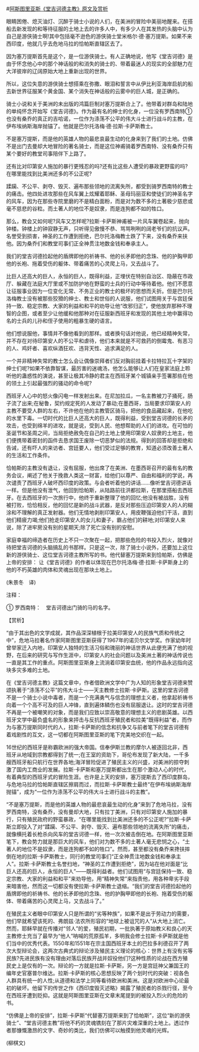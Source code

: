 #[阿斯图里亚斯《堂吉诃德主教》原文及赏析](https://www.vrrw.net/wx/12462.html)

眼睛困倦、熄灭油灯、沉醉于骑士小说的人们，在美洲的冒险中美丽地醒来。在搭船去新发现的和等待征服的土地上去的许多人中，有多少人在其发热的头脑中认为自己是游侠骑士啊!其中包括毫不逊色的游侠骑士堂米格尔·德·塞万提斯。如果不来西印度，他就几乎去危地马拉的恰帕斯直辖区去了。

因为塞万提斯首先是这个，是一位游侠骑士。有人正确地说，他写《堂吉诃德》是由于怀念他心中的那个神话般的和消失的骑士的、带着最迷人的现实的全部魅力在大洋彼岸的辽阔原始大地上重新出现的世界。

所以，这位失意的游侠骑士想搭乘在弥撒、眼泪和誓言中从伊比利亚海岸启航的船去新世界征服某个黄金国、某个消失在神话般的云雾中的巨人城，是正确的。

骑士小说和关于美洲的未出版的鸿篇巨制对塞万提斯合上了。他带着对群岛和陆地的单纯怀念开始写《堂吉诃德》。作为最有名的绅士的化身，一位没有罗西南特①也没有桑乔的真正的吉哈诺，一位作为涤荡不公平的伟大斗士进行战斗的主教，在伊布埃纳斯海岸抛锚了。他就是巴尔托洛梅·德·拉斯·卡萨斯教士。

不是塞万提斯，而是他的英雄人物的最悲哀最生动的化身来到了我们的土地。仿佛不是出门去曼却大地冒险的著名骑士，而是这位神甫骑着罗西南特、没有桑乔只有某个要好的教堂司事陪伴下上路了。

还有比对印第安人施加的暴行更残忍的吗?还有比这些人遭受的暴政更野蛮的吗?在哪里能找到比美洲还多的不公正呢?



蹂躏、不公平、剥夺、毁灭、遍布那些领地的流离失所，都受到骑罗西南特的教士的痛击。他四处进攻那些在风车翼上炫耀着耶稣、圣母玛丽亚和使徒们的神圣名字的风车，因为在那些寺院里磨的不是精白面粉，而是对为数不多的土著极少慈悲或毫不慈悲的谷粒。而土著人的地位不是奴隶，而是连狗都不如的牲口。

那么，教会又如何呢?风车又怎样呢?拉斯·卡萨斯神甫被一片风车翼卷起来，抛向钟楼。钟楼上的钟寂静无声，只听得见傲慢不恭、骂骂咧咧的阔老爷们的抗议声。名誉受到损害，神圣的工作遭到拒绝，巴尔托洛梅教士跌了下来，没有桑乔来扶他。因为桑乔们和教堂司事们正全神贯注地数金钱和奉承主人。

我们的堂吉诃德捡起他的盾牌即他的祈祷书、他的长矛即他的念珠、他的护胸甲即他的长袍、拖着受伤的躯体、带着痛苦的心灵爬上马，又去战斗了。

比巨人还高大的巨人，永恒的巨人，既得利益，正埋伏在特别自治区、隐蔽在市政厅、躲藏在法庭大厅里或不加防护地在野蛮的士兵的行动中等待着他。他们不愿意让征服事业因为一位变化无常、不务正业的教士的极坏的思想而夭折。但是巴尔托洛梅教士没有被那些狡猾的绅士、教士和世俗的人说服，他们试图用关于与宫廷保持一致、稳定宗教、大家的利益和和平的劝导让他“改邪归正”，使他放弃那种不理智的企图，或者至少让他缓和他那种对在征服新西班牙和发现的其他土地中赢得功名的士兵的儿孙和侄子使用的粗暴生硬的语言。

他们想说服他，事情并不像他看到的那样。或者换句话对他说，他已经精神失常，并不存在对待印第安人的不公平和虐待，他们本来就是不可救药的倒霉鬼、有恶习的人、鸡奸者、喜欢纵酒狂欢、违背天性、追求满足的人。

一个并非精神失常的教士怎么会让偶像崇拜者们反对胸前挂着卡拉特拉瓦十字架的绅士们呢?如果不依靠智谋，最厉害的迷魂汤，他怎么能够让人们在皇家法庭上聆听他的蛊惑性的演说，甚至让极其冷静的君主在西班牙某个城镇亲手签署那些在他的领土上引起最强烈的骚动的命令呢?

西班牙人心中的怒火像闪电一样发射出来。在尼加拉瓜，一名主教被刀子捅死，肠子流了出来;在秘鲁，契约规定死的人发动了暴动;在墨西哥，当局要求印第安人的主教不要受人群的左右，不许他在他的主教管区骑马，把他的食品藏起来，在他吃的水里下毒。一切时代的比巨人还高大的巨人，既得利益，受到堂吉诃德的长矛的攻击，也受到绵羊的进攻，就是说，受到人民、他想帮助的人们的进攻。在可怕的圣诞节和圣周之间，当局拒绝赦免在自己的土地上使用印第安人奴隶的土地主，他们便携带着密封的函件去恳求国王废除一切恶梦似的法规。得到的回答却是拒绝和告诫，还有吓人的来访者、宫廷要人，他们受过足够的教育，知道必须改善土著人的生活和工作条件。

恰帕斯的主教没有退让，没有屈服，他出席了在美洲、在墨西哥召开的最有名的教务会议，阐述了他关于挽救人类这一财富，给他们以尊严、自由和福利的学说，再次谴责了西班牙人破坏西印度的政策。与会者听着他的讲话……像听堂吉诃德讲话一样。但是他没有泄气，他回到恰帕斯，从陆路前往洪都拉斯，在那里搭船去西班牙。在去西班牙的一次旅行中，他终于重新整理了他的回忆;他没有被战胜，没有被打败，恰恰相反，他的回忆是新的战斗武器，是反对那些压迫印第安人的人的糊涂和不理解的真正发射器。他们无情地剥削印第安人，用皮鞭强迫他们干活，直到他们精疲力竭;他们抢走印第安人的女儿和妻子，霸占他们的耕地;对印第安人来说，除了进牢房没有别的星期天;除了死亡没有别的安慰。

家庭幸福的缔造者在历史上不只一次聚在一起，把那些危险的书投入烈火，就像对待把堂吉诃德的头脑搞乱的书那样。只是这一次，除了骑士小说外，还要加上这位新的游侠骑士、这位堂吉诃德主教所写的书。他代替塞万提斯来到恰帕斯，仿佛是上帝的安排： 让《堂吉诃德》的作者以体现在巴尔托洛梅·德·拉斯·卡萨斯身上的他的不朽英雄的肉体和灵魂出现在那块土地上。

(朱景冬　译)

注释：

① 罗西南特：　堂吉诃德出门骑的马的名字。

【赏析】

“由于其出色的文学成就，其作品深深植根于拉美印第安人的民族气质和传统之中”，危地马拉著名作家阿斯图里亚斯获得了1967年的诺贝尔文学奖。作家幼年时曾举家迁入内地，印第安人独特的生活习俗和瑰丽的神话世界从此便充满了他的视野，在后来的研究与写作生涯中，印第安人的社会问题以及美洲土著的神话传说也一直是其工作的重点。阿斯图里亚斯身上流淌着印第安血统，他的作品永远指向这块多灾多难的土地。

在《堂吉诃德主教》这篇文章中，作者借欧洲文学中广为人知的形象堂吉诃德来赞颂执著于“涤荡不公平”的伟大斗士——天主教修士拉斯·卡萨斯。这里的堂吉诃德不是一个骑士小说中毒者，而是一个充满勇气与信念的理想主义者，他拿起祈祷书向着一个个高不可及的巨人冲锋，直到遍体鳞伤也没有屈服退让。这时的堂吉诃德不再是一个被嘲笑的对象，而是我们应致以崇高敬意的理想主义的悲剧英雄。以西班牙文学中最负盛名的形象来抨击与反抗西班牙殖民者和拉美“既得利益”者，而作为与塞万提斯同时代的人，拉斯·卡萨斯的信念和抗争又与前者笔下的堂吉诃德有着戏剧性的互文，这一切都在阿斯图里亚斯的笔下完美地交织在一起。

16世纪的西班牙是称霸欧洲的强大帝国。信奉伊斯兰教的摩尔人被逐回北非，西班牙从地域到宗教都得到了统一;在王室的资助下，哥伦布发现了新大陆，一千多艘西班牙船只航行在世界各地;海洋冒险促进了殖民主义的兴盛，对美洲的掠夺刺激了国内工商业的发展。拉斯·卡萨斯和塞万提斯都出生在那个激动人心的时代，有着典型的西班牙式的冒险生涯。也许是上天的安排，塞万提斯去了西印度群岛，与危地马拉的恰帕斯直辖区擦肩而过，而拉斯·卡萨斯教士最终“在伊布埃纳斯海岸抛锚”，成为“一位作为涤荡不公平的伟大斗士进行战斗的主教”。

“不是塞万提斯，而是他的英雄人物的最悲哀最生动的化身”来到了危地马拉，没有罗西南特，没有桑乔，没有曼却大地，只有拉丁美洲，只有对印第安人施加的暴行，只有殖民政府的野蛮暴政，“在哪里能找到比美洲还多的不公正呢?”拉斯·卡萨斯立即投入了对“蹂躏、不公平、剥夺、毁灭、遍布那些领地的流离失所”的痛击，就像横托着长枪杀向风车的堂吉诃德一样，他一次次被击倒在地。在阿斯图里亚斯笔下，教会势力就是那巨大的风车，他们对为数不多的土著人毫无悲悯之心，“土著人的地位不是奴隶，而是连狗都不如的牲口”。然而，甚至都没有桑乔来搀扶摔倒在地的拉斯·卡萨斯教士，同行的教堂司事们“正全神贯注地数金钱和奉承主人”。拉斯·卡萨斯教士名誉扫地，“神圣的工作遭到拒绝”，因为站在他对面是“比巨人还高的巨人，永恒的巨人”——既得利益者。他们试图用“与宫廷保持一致、稳定宗教、大家的利益和和平”来劝导他，用“精神失常”来指责他，用各种卑劣手段来暗害他，然而这一切都没有使拉斯·卡萨斯教士退缩。“我们的堂吉诃德捡起他的盾牌即他的祈祷书、他的长矛即他的念珠、他的护胸甲即他的长袍、拖着受伤的躯体、带着痛苦的心灵爬上马，又去战斗了。”

在殖民主义者眼中印第安人只是所谓的“劣等种族”，如果不是出于劳动力的需要，他们早就希望该死的、弗朗兹·法农所形容的“地球上被诅咒的人”从大地上消亡。然而，耶稣早就在传播对“邻人”的爱，殖民初期，一批执著于原始教义和良心的天主教修士充当了最早为“他人”呐喊的荒原孤羊，多明我会修士拉斯·卡萨斯就是他们当中的优秀代表。1550年和1551年在宗主国西班牙本土的巴拉多利德召开了两次大型辩论会，这两次古典式的辩论涉及殖民主义理论的核心：世界上有没有劣等民族?先进民族有没有理由对落后民族开战并奴役他们?这种性质的论战在西方殖民史上是仅有的一次。辩论的一方就是拉斯·卡萨斯，另一方是宫廷神父兼国王的编年史官塞普尔维达。拉斯·卡萨斯的核心思想反映了两个划时代的突破：视各色人群具有统一的人性;从道德和法学上同等看待欧洲和美洲。这是对欧洲中心论最初的破坏。他留下的传世之作《西印度毁灭述略》揭露了殖民者的杀戮行径，至今在西班牙遭到贬抑。这就是阿斯图里亚斯在文章末尾提到的被投入烈火的危险的书。

“仿佛是上帝的安排”，拉斯·卡萨斯“代替塞万提斯来到了恰帕斯”，这位“新的游侠骑士”、“堂吉诃德主教”将他不朽的灵魂镌刻在了那片灾难深重的土地上。透过作者那慷慨激昂的文字、奇妙的类比，我们仿佛可以触摸到他灵魂的光辉。

(柳棋文)

